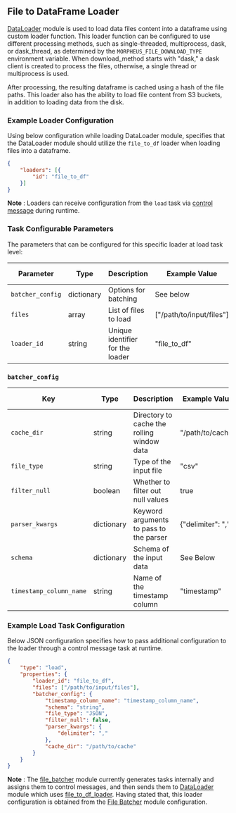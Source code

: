 <!--
SPDX-FileCopyrightText: Copyright (c) 2022-2023, NVIDIA CORPORATION & AFFILIATES. All rights reserved.
SPDX-License-Identifier: Apache-2.0

Licensed under the Apache License, Version 2.0 (the "License");
you may not use this file except in compliance with the License.
You may obtain a copy of the License at

http://www.apache.org/licenses/LICENSE-2.0

Unless required by applicable law or agreed to in writing, software
distributed under the License is distributed on an "AS IS" BASIS,
WITHOUT WARRANTIES OR CONDITIONS OF ANY KIND, either express or implied.
See the License for the specific language governing permissions and
limitations under the License.
-->

## File to DataFrame Loader

[DataLoader](../../modules/core/data_loader.md) module is used to load data files content into a dataframe using custom loader function. This loader function can be configured to use different processing methods, such as single-threaded, multiprocess, dask, or dask_thread, as determined by the `MORPHEUS_FILE_DOWNLOAD_TYPE` environment variable. When download_method starts with "dask," a dask client is created to process the files, otherwise, a single thread or multiprocess is used.

After processing, the resulting dataframe is cached using a hash of the file paths. This loader also has the ability to load file content from S3 buckets, in addition to loading data from the disk.

### Example Loader Configuration

Using below configuration while loading DataLoader module, specifies that the DataLoader module should utilize the `file_to_df` loader when loading files into a dataframe.

```json
{
	"loaders": [{
		"id": "file_to_df"
	}]
}
```

**Note** :  Loaders can receive configuration from the `load` task via [control message](../../../source/control_message_guide.md) during runtime.

### Task Configurable Parameters

The parameters that can be configured for this specific loader at load task level:

| Parameter          | Type       | Description                      | Example Value     | Default Value  |
| ------------------ | ---------- | -------------------------------- | ------------------------ | -------------- |
| `batcher_config  ` | dictionary | Options for batching             | See below         		| `[Required]`   |
| `files`            | array      | List of files to load            | ["/path/to/input/files"] | `[]`           |
| `loader_id`        | string     | Unique identifier for the loader | "file_to_df"      		| `[Required]`   |


### `batcher_config`

| Key                     | Type       | Description                                | Example Value        | Default Value |
|-------------------------|------------|--------------------------------------------|----------------------|---------------|
| `cache_dir`             | string     | Directory to cache the rolling window data | "/path/to/cache"     | `-`           |
| `file_type`             | string     | Type of the input file                     | "csv"                | `"JSON"`      |
| `filter_null`           | boolean    | Whether to filter out null values          | true                 | `false`       |
| `parser_kwargs`         | dictionary | Keyword arguments to pass to the parser    | {"delimiter": ","}   | `-`           |
| `schema`                | dictionary | Schema of the input data                   | See Below            | `-`           |
| `timestamp_column_name` | string     | Name of the timestamp column               | "timestamp"          | `-`           |

### Example Load Task Configuration

Below JSON configuration specifies how to pass additional configuration to the loader through a control message task at runtime.

```json
{
	"type": "load",
	"properties": {
		"loader_id": "file_to_df",
		"files": ["/path/to/input/files"],
		"batcher_config": {
			"timestamp_column_name": "timestamp_column_name",
			"schema": "string",
			"file_type": "JSON",
			"filter_null": false,
			"parser_kwargs": {
				"delimiter": ","
			},
			"cache_dir": "/path/to/cache"
		}
	}
}
```

**Note** : The [file_batcher](../../../../morpheus/modules/file_batcher.py) module currently generates tasks internally and assigns them to control messages, and then sends them to [DataLoader](../../modules/core/data_loader.md) module which uses [file_to_df_loader](../../../../morpheus/loaders/file_to_df_loader.py). Having stated that, this loader configuration is obtained from the [File Batcher](../../modules/core/file_batcher.md) module configuration.
